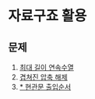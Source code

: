 # 자료구죠 활용

## 문제
1. [최대 길이 연속수열](https://github.com/malvr00/Java-algorithm/tree/master/lecture2/stap3/stap3-1)
2. [겹쳐진 압축 해제](https://github.com/malvr00/Java-algorithm/tree/master/lecture2/stap3/stap3-2)
3. [* 현관문 출입순서](https://github.com/malvr00/Java-algorithm/tree/master/lecture2/stap3/stap3-3)
